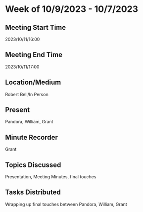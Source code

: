 # Week of 10/9/2023 - 10/7/2023

## Meeting Start Time

2023/10/11/16:00

## Meeting End Time

2023/10/11/17:00

## Location/Medium

Robert Bell/In Person

## Present

Pandora, William, Grant

## Minute Recorder

Grant

## Topics Discussed
Presentation, Meeting Minutes, final touches 

## Tasks Distributed

Wrapping up final touches between Pandora, William, Grant